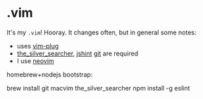 # .vim

It's my `.vim`! Hooray. It changes often, but in general some notes:

* uses [vim-plug](https://github.com/junegunn/vim-plug)
* [the_silver_searcher](https://github.com/ggreer/the_silver_searcher), [jshint](http://www.jshint.com/)
  [git](http://git-scm.com/) are required
* I use [neovim](https://neovim.io/)

homebrew+nodejs bootstrap:

brew install git macvim the_silver_searcher
npm install -g eslint
